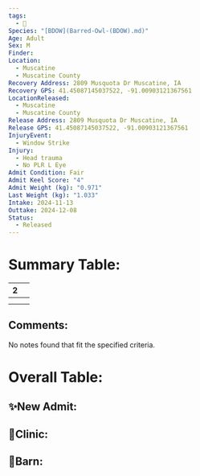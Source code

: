 ```yaml
---
tags:
  - 🦅
Species: "[BDOW](Barred-Owl-(BDOW).md)"
Age: Adult
Sex: M
Finder: 
Location:
  - Muscatine
  - Muscatine County
Recovery Address: 2809 Musquota Dr Muscatine, IA
Recovery GPS: 41.45087145037522, -91.00903121367561
LocationReleased:
  - Muscatine
  - Muscatine County
Release Address: 2809 Musquota Dr Muscatine, IA
Release GPS: 41.45087145037522, -91.00903121367561
InjuryEvent:
  - Window Strike
Injury:
  - Head trauma
  - No PLR L Eye
Admit Condition: Fair
Admit Keel Score: "4"
Admit Weight (kg): "0.971"
Last Weight (kg): "1.033"
Intake: 2024-11-13
Outtake: 2024-12-08
Status:
  - Released
---
```


# Summary Table:

<div><table class="dataview table-view-table"><thead class="table-view-thead"><tr class="table-view-tr-header"><th class="table-view-th"><span></span><span class="dataview small-text">2</span></th><th class="table-view-th"><span></span></th></tr></thead><tbody class="table-view-tbody"><tr><td><span></span></td><td><span></span></td></tr><tr><td><span></span></td><td><span></span></td></tr></tbody></table></div>

## Comments:

<p><span><p dir="auto">No notes found that fit the specified criteria.</p></span></p>

# Overall Table:

## ✨New Admit:



## 🏥Clinic:



## 🏡Barn:


